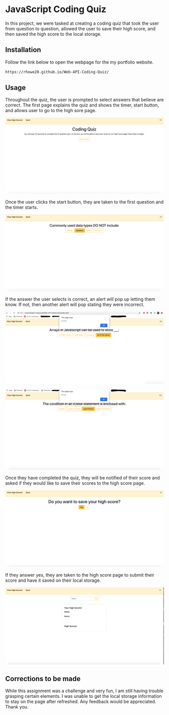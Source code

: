 # JavaScript Coding Quiz

In this project, we were tasked at creating a coding quiz that took the user from question to question, allowed the user to save their high score, and then saved the high score to the local storage.

## Installation

Follow the link below to open the webpage for the my portfolio website.

```bash
https://rhowe20.github.io/Web-API-Coding-Quiz/
```

## Usage 

Throughout the quiz, the user is prompted to select answers that believe are correct. The first page explains the quiz and shows the timer, start button, and allows user to go to the high sore page.

![Main Page](https://github.com/rhowe20/Web-API-Coding-Quiz/blob/main/assets/description_start.png) 

Once the user clicks the start button, they are taken to the first question and the timer starts.

![First Question](https://github.com/rhowe20/Web-API-Coding-Quiz/blob/main/assets/question_answer.png)

If the answer the user selects is correct, an alert will pop up letting them know. If not, then another alert will pop stating they were incorrect.

![Correct Answer](https://github.com/rhowe20/Web-API-Coding-Quiz/blob/main/assets/correct_answer.png) 

![Incorrect Answer](https://github.com/rhowe20/Web-API-Coding-Quiz/blob/main/assets/wrong_answer.png) 

Once they have completed the quiz, they will be notified of their score and asked if they would like to save their scores to the high score page.

![Save Score](https://github.com/rhowe20/Web-API-Coding-Quiz/blob/main/assets/save_score.png)

If they answer yes, they are taken to the high score page to submit their score and have it saved on their local storage.

![High Score Page](https://github.com/rhowe20/Web-API-Coding-Quiz/blob/main/assets/highscore_page.png)


## Corrections to be made

While this assignment was a challenge and very fun, I am still having trouble grasping certain elements. I was unable to get the local storage information to stay on the page after refreshed. Any feedback would be appreciated. Thank you.